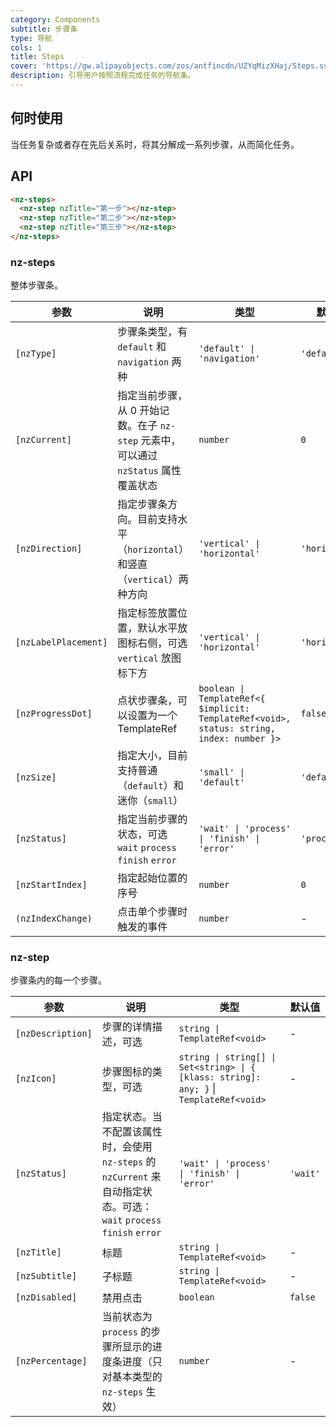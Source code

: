 ```yaml
---
category: Components
subtitle: 步骤条
type: 导航
cols: 1
title: Steps
cover: 'https://gw.alipayobjects.com/zos/antfincdn/UZYqMizXHaj/Steps.svg'
description: 引导用户按照流程完成任务的导航条。
---
```



## 何时使用

当任务复杂或者存在先后关系时，将其分解成一系列步骤，从而简化任务。


## API

```html
<nz-steps>
  <nz-step nzTitle="第一步"></nz-step>
  <nz-step nzTitle="第二步"></nz-step>
  <nz-step nzTitle="第三步"></nz-step>
</nz-steps>
```

### nz-steps

整体步骤条。

| 参数                   | 说明                                                      | 类型                                                                                        | 默认值            |
|----------------------|---------------------------------------------------------|-------------------------------------------------------------------------------------------|----------------|
| `[nzType]`           | 步骤条类型，有 `default` 和 `navigation` 两种                     | `'default' \| 'navigation'`                                                               | `'default'`    |
| `[nzCurrent]`        | 指定当前步骤，从 0 开始记数。在子 `nz-step` 元素中，可以通过 `nzStatus` 属性覆盖状态 | `number`                                                                                  | `0`            |
| `[nzDirection]`      | 指定步骤条方向。目前支持水平（`horizontal`）和竖直（`vertical`）两种方向         | `'vertical' \| 'horizontal'`                                                              | `'horizontal'` |
| `[nzLabelPlacement]` | 指定标签放置位置，默认水平放图标右侧，可选 `vertical` 放图标下方                  | `'vertical' \| 'horizontal'`                                                              | `'horizontal'` |
| `[nzProgressDot]`    | 点状步骤条，可以设置为一个 TemplateRef                               | `boolean \| TemplateRef<{ $implicit: TemplateRef<void>, status: string, index: number }>` | `false`        |
| `[nzSize]`           | 指定大小，目前支持普通（`default`）和迷你（`small`）                      | `'small' \| 'default'`                                                                    | `'default'`    |
| `[nzStatus]`         | 指定当前步骤的状态，可选 `wait` `process` `finish` `error`          | `'wait' \| 'process' \| 'finish' \| 'error'`                                              | `'process'`    |
| `[nzStartIndex]`     | 指定起始位置的序号                                               | `number`                                                                                  | `0`            |
| `(nzIndexChange)`    | 点击单个步骤时触发的事件                                            | `number`                                                                                  | -              |

### nz-step

步骤条内的每一个步骤。

| 参数                | 说明                                                                                      | 类型                                                                                      | 默认值      |
|-------------------|-----------------------------------------------------------------------------------------|-----------------------------------------------------------------------------------------|----------|
| `[nzDescription]` | 步骤的详情描述，可选                                                                              | `string \| TemplateRef<void>`                                                           | -        |
| `[nzIcon]`        | 步骤图标的类型，可选                                                                              | `string \| string[] \| Set<string> \| { [klass: string]: any; }` \| `TemplateRef<void>` | -        |
| `[nzStatus]`      | 指定状态。当不配置该属性时，会使用 `nz-steps` 的 `nzCurrent` 来自动指定状态。可选：`wait` `process` `finish` `error` | `'wait' \| 'process' \| 'finish' \| 'error'`                                            | `'wait'` |
| `[nzTitle]`       | 标题                                                                                      | `string \| TemplateRef<void>`                                                           | -        |
| `[nzSubtitle]`    | 子标题                                                                                     | `string \| TemplateRef<void>`                                                           | -        |
| `[nzDisabled]`    | 禁用点击                                                                                    | `boolean`                                                                               | `false`  |
| `[nzPercentage]`  | 当前状态为 `process` 的步骤所显示的进度条进度（只对基本类型的 `nz-steps` 生效）                                     | `number`                                                                                | -        |
